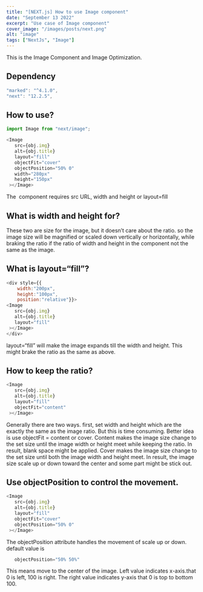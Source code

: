 ```yaml
---
title: "[NEXT.js] How to use Image component"
date: "September 13 2022"
excerpt: "Use case of Image component"
cover_image: "/images/posts/next.png"
alt: "image"
tags: ["NextJs", "Image"]
---
```


This is the Image Component and Image Optimization.

## Dependency
```javascript
"marked": "^4.1.0",
"next": "12.2.5",
```

## How to use?
```javascript
import Image from "next/image";

<Image
   src={obj.img}
   alt={obj.title}
   layout="fill"
   objectFit="cover"
   objectPosition="50% 0"
   width="280px"
   height="150px"
 ></Image>

```
The <Image /> component requires 
src URL,   width and height or layout=fill


## What is width and height for?

These two are size for the image, but it doesn’t care about the ratio.
so the image size will be magnified or scaled down vertically or horizontally, while braking the ratio if the ratio of width and height  in the component not the same as the image. 

## What is layout=“fill”?
```javascript
<div style={{
    width:"200px",
    height:"100px",
    position:"relative"}}>
<Image
   src={obj.img}
   alt={obj.title}
   layout="fill"
 ></Image>
</div>
```

layout=“fill” will make the image expands till the width and height. This might brake the ratio as the same as above.

## How to keep the ratio?
```javascript
<Image
   src={obj.img}
   alt={obj.title}
   layout="fill"
   objectFit="content"
 ></Image>
```

Generally there are two ways. first, set width and height which are the exactly the same as the image ratio. But this is time consuming. Better idea is use objectFit = content or cover. 
Content makes the image size change to the set size until the image width or height meet while keeping the ratio. In result, blank space might be applied.
Cover makes the image size change to the set size until both the image width and height meet. In result, the image size scale up or down toward the center and some part might be stick out.

## Use objectPosition to control the movement.
```javascript
<Image
   src={obj.img}
   alt={obj.title}
   layout="fill"
   objectFit="cover"
   objectPosition="50% 0"
 ></Image>

```

The objectPosition attribute handles the movement of scale up or down. default value is 
```javascript
   objectPosition="50% 50%"
```
 This means move to the center of the image. Left value indicates x-axis.that 0 is left, 100 is right.
The right value indicates y-axis that 0 is top to bottom 100.

